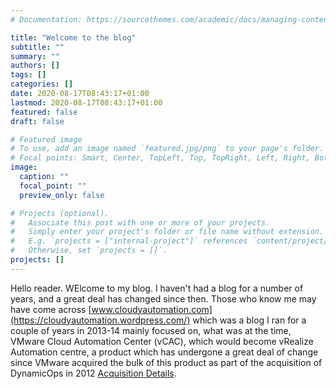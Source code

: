 ```yaml
---
# Documentation: https://sourcethemes.com/academic/docs/managing-content/

title: "Welcome to the blog"
subtitle: ""
summary: ""
authors: []
tags: []
categories: []
date: 2020-08-17T08:43:17+01:00
lastmod: 2020-08-17T08:43:17+01:00
featured: false
draft: false

# Featured image
# To use, add an image named `featured.jpg/png` to your page's folder.
# Focal points: Smart, Center, TopLeft, Top, TopRight, Left, Right, BottomLeft, Bottom, BottomRight.
image:
  caption: ""
  focal_point: ""
  preview_only: false

# Projects (optional).
#   Associate this post with one or more of your projects.
#   Simply enter your project's folder or file name without extension.
#   E.g. `projects = ["internal-project"]` references `content/project/deep-learning/index.md`.
#   Otherwise, set `projects = []`.
projects: []
---
```


Hello reader. WElcome to my blog. I haven't had a blog for a number of years, and a great deal has changed since then. Those who know me may have come across [www.cloudyautomation.com](https://cloudyautomation.wordpress.com/) which was a blog I ran for a couple of years in 2013-14 mainly focused on, what was at the time, VMware Cloud Automation Center (vCAC), which would become vRealize Automation centre, a product which has undergone a great deal of change since VMware acquired the bulk of this product as part of the acquisition of DynamicOps in 2012 [Acquisition Details](https://www.vmware.com/uk/company/acquisitions/dynamicops.html).


